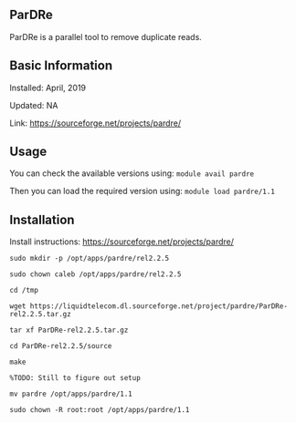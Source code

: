 ## ParDRe

ParDRe is a parallel tool to remove duplicate reads. 

## Basic Information

Installed: April, 2019

Updated: NA

Link: https://sourceforge.net/projects/pardre/

## Usage

You can check the available versions using:
`module avail pardre`

Then you can load the required version using:
`module load pardre/1.1`

## Installation

Install instructions: https://sourceforge.net/projects/pardre/

```
sudo mkdir -p /opt/apps/pardre/rel2.2.5

sudo chown caleb /opt/apps/pardre/rel2.2.5

cd /tmp

wget https://liquidtelecom.dl.sourceforge.net/project/pardre/ParDRe-rel2.2.5.tar.gz

tar xf ParDRe-rel2.2.5.tar.gz

cd ParDRe-rel2.2.5/source

make

%TODO: Still to figure out setup

mv pardre /opt/apps/pardre/1.1

sudo chown -R root:root /opt/apps/pardre/1.1
```
